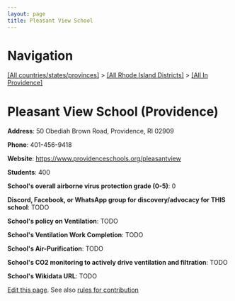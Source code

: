 ```yaml
---
layout: page
title: Pleasant View School
---
```

# Navigation

[[All countries/states/provinces]](../../..) > [[All Rhode Island Districts]](../..) > [[All In Providence]](..)

# Pleasant View School (Providence)

**Address**: 50 Obediah Brown Road, Providence, RI 02909

**Phone**: 401-456-9418

**Website**: <https://www.providenceschools.org/pleasantview>

**Students**: 400

**School's overall airborne virus protection grade (0-5)**: 0

**Discord, Facebook, or WhatsApp group for discovery/advocacy for THIS school**: TODO

**School's policy on Ventilation**: TODO

**School's Ventilation Work Completion**: TODO

**School's Air-Purification**: TODO

**School's CO2 monitoring to actively drive ventilation and filtration**: TODO

**School's Wikidata URL**: TODO


[Edit this page](https://github.com/ventilate-schools/RI/edit/main/./Providence/Pleasant_View_School.md). See also [rules for contribution](../../../contribution-rules/)